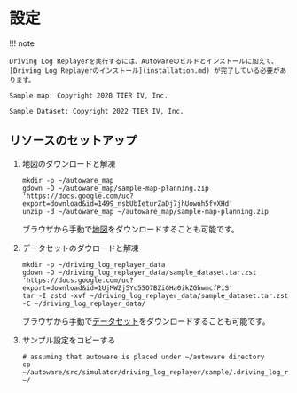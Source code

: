 # 設定

!!! note

    Driving Log Replayerを実行するには、Autowareのビルドとインストールに加えて、[Driving Log Replayerのインストール](installation.md) が完了している必要があります。

    Sample map: Copyright 2020 TIER IV, Inc.

    Sample Dataset: Copyright 2022 TIER IV, Inc.

## リソースのセットアップ

1. 地図のダウンロードと解凍

   ```shell
   mkdir -p ~/autoware_map
   gdown -O ~/autoware_map/sample-map-planning.zip 'https://docs.google.com/uc?export=download&id=1499_nsbUbIeturZaDj7jhUownh5fvXHd'
   unzip -d ~/autoware_map ~/autoware_map/sample-map-planning.zip
   ```

   ブラウザから手動で[地図](https://drive.google.com/file/d/1499_nsbUbIeturZaDj7jhUownh5fvXHd/view)をダウンロードすることも可能です。

2. データセットのダウロードと解凍

   ```shell
   mkdir -p ~/driving_log_replayer_data
   gdown -O ~/driving_log_replayer_data/sample_dataset.tar.zst 'https://docs.google.com/uc?export=download&id=1UjMWZj5Yc55O7BZiGHa0ikZGhwmcfPiS'
   tar -I zstd -xvf ~/driving_log_replayer_data/sample_dataset.tar.zst -C ~/driving_log_replayer_data/
   ```

   ブラウザから手動で[データセット](https://drive.google.com/file/d/1UjMWZj5Yc55O7BZiGHa0ikZGhwmcfPiS/view)をダウンロードすることも可能です。

3. サンプル設定をコピーする

   ```shell
   # assuming that autoware is placed under ~/autoware directory
   cp ~/autoware/src/simulator/driving_log_replayer/sample/.driving_log_replayer.config.toml ~/
   ```
